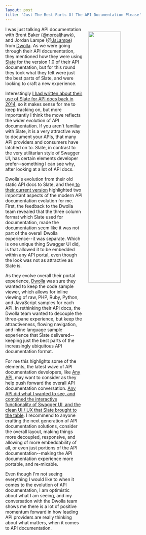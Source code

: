 ```yaml
---
layout: post
title: 'Just The Best Parts Of The API Documentation Please'
---
```

<p><a href="https://github.com/tripit/slate"><img style="padding: 15px;" src="https://s3.amazonaws.com/kinlane-productions/api-evangelist/slate/slate-tripit.png" alt="" width="45%" align="right" /></a></p>
<p>I was just talking API documentation with&nbsp;Brent Baker (<a href="https://twitter.com/norcaljhawk">@norcaljhawk</a>), and Jordan Lampe (<a href="https://twitter.com/JsLampe">@JsLampe</a>) from&nbsp;<a href="https://www.dwolla.com/">Dwolla</a>. As we were going through their API documentation, they mentioned how they were using <a href="https://github.com/tripit/slate">Slate</a> for the version 1.0 of their API documentation, but for this round they took what they felt were just the best parts of Slate, and were looking to craft a new experience.&nbsp;</p>
<p>Interestingly <a href="http://apievangelist.com/2014/10/24/dwolla-using-slate-for-an-evolved-api-documentation-experience/">I had written about their use of Slate for API docs back in 2014</a>, so it makes sense for me to keep tracking on, but more importantly I think the move reflects the wider evolution of API documentation. If you aren't familiar with Slate, it is a very attractive way to document your APIs, that many API providers and consumers have latched on to. Slate, in contrast to the very utilitarian style of Swagger UI, has certain elements developer prefer--something I can see why, after looking at a lot of API docs.</p>
<p>Dwolla's evolution from their old static API docs to Slate, and then<a href="https://docsv2.dwolla.com/"> to their current version</a>&nbsp;highlighted two important aspects of the modern API documentation evolution for me. First, the feedback to the Dwolla team revealed that the three column format which Slate used for documentation, made the documentation seem like it was not part of the overall Dwolla experience--it was separate. Which is one unique thing Swagger UI did, is that allowed it to be embedded within any API portal, even though the look was not as attractive as Slate is.</p>
<p>As they evolve overall their portal experience, <a href="http://dwolla.org">Dwolla</a> was sure they wanted to keep the code sample viewer, which allows for inline viewing of raw, PHP, Ruby, Python, and JavaScript samples for each API. In rethinking their API docs, the Dwolla team wanted to decouple the three-pane experience, but keep the attractiveness, flowing navigation, and inline language sample experience that Slate delivered--keeping just the best parts of the increasingly ubiquitous API documentation format.</p>
<p>For me this highlights some of the elements, the latest wave of API documentation developers, like <a href="https://any-api.com/">Any API</a>, may want to consider as they help push forward the overall API documentation conversation. <a href="http://apievangelist.com/2015/06/25/we-should-be-generating-slate-from-swagger-so-we-maintain-a-machine-readable-core/">Any API did what I wanted to see, and combined the interactive functionality of Swagger UI, and the clean UI / UX that Slate brought to the table</a>. I recommend to anyone crafting the next generation of API documentation solutions, consider the overall layout, making things more decoupled, responsive, and allowing of more embeddability of all, or even just portions of the API documentation--making the API documentation experience more portable, and re-mixable.</p>
<p>Even though I'm not seeing everything I would like to when it comes to the evolution of API documentation, I am optimistic about what I am seeing, and my conversation with the Dwolla team shows me there is a lot of positive momentum forward in how leading API providers are really thinking about what matters, when it comes to API documentation.</p>